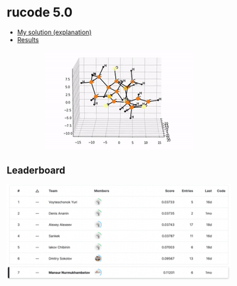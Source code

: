 # rucode 5.0

- [My solution (explanation)](https://www.youtube.com/watch?v=jGRQjQZg4Ck&t=8577s)
- [Results](https://www.youtube.com/watch?v=jGRQjQZg4Ck&t=11308s)

<p align="center">
  <img src="./images/molecule.gif">
</p>

## Leaderboard

<p align="center">
  <a herf="https://www.kaggle.com/competitions/molecular-energy-estimation-rucode/leaderboard">
    <img src="./images/kaggle.png">
  </a>
</p>
